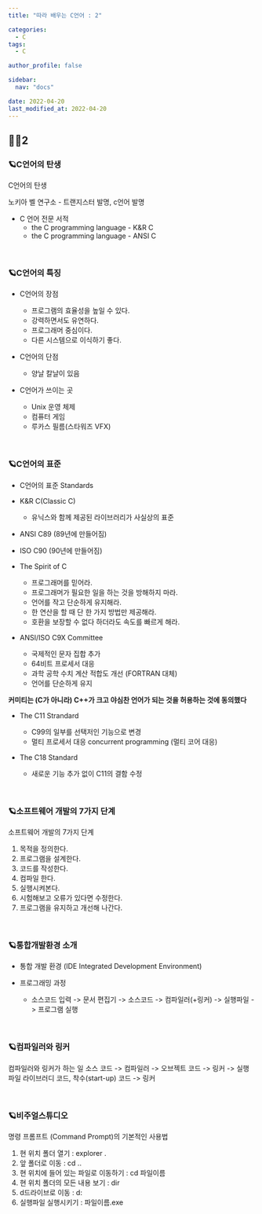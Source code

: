```yaml
---
title: "따라 배우는 C언어 : 2"

categories:
  - C
tags:
  - C

author_profile: false

sidebar:
  nav: "docs"

date: 2022-04-20
last_modified_at: 2022-04-20
---
```


## 🙇‍♀️2


### 🪐C언어의 탄생

C언어의 탄생

노키아 벨 연구소 - 트랜지스터 발명, c언어 발명

* C 언어 전문 서적
    - the C programming language - K&R C
    - the C programming language - ANSI C

<br>

### 🪐C언어의 특징

* C언어의 장점
    - 프로그램의 효율성을 높일 수 있다.
    - 강력하면서도 유연하다.
    - 프로그래머 중심이다.
    - 다른 시스템으로 이식하기 좋다.

* C언어의 단점
    - 양날 칼날이 있음

* C언어가 쓰이는 곳
    - Unix 운영 체제
    - 컴퓨터 게임
    - 루카스 필름(스타워즈 VFX)

<br>

### 🪐C언어의 표준

* C언어의 표준 Standards

* K&R C(Classic C)
    - 유닉스와 함께 제공된 라이브러리가 사실상의 표준

* ANSI C89 (89년에 만들어짐)
* ISO C90 (90년에 만들어짐)

* The Spirit of C
    - 프로그래머를 믿어라.
    - 프로그래머가 필요한 일을 하는 것을 방해하지 마라.
    - 언어를 작고 단순하게 유지해라.
    - 한 연산을 할 때 단 한 가지 방법만 제공해라.
    - 호환을 보장할 수 없다 하더라도 속도를 빠르게 해라.

* ANSI/ISO C9X Committee
    - 국제적인 문자 집합 추가
    - 64비트 프로세서 대응
    - 과학 공학 수치 계산 적합도 개선 (FORTRAN 대체)
    - 언어를 단순하게 유지

**커미티는 (C가 아니라) C++가 크고 야심찬 언어가 되는 것을 허용하는 것에 동의했다**

* The C11 Strandard
    - C99의 일부를 선택저인 기능으로 변경
    - 멀티 프로세서 대응 concurrent programming (멀티 코어 대응)

* The C18 Standard
    - 새로운 기능 추가 없이 C11의 결함 수정

<br>

### 🪐소프트웨어 개발의 7가지 단계

소프트웨어 개발의 7가지 단계

1. 목적을 정의한다.
2. 프로그램을 설계한다.
3. 코드를 작성한다.
4. 컴파일 한다.
5. 실행시켜본다.
6. 시험해보고 오류가 있다면 수정한다.
7. 프로그램을 유지하고 개선해 나간다.

<br>

### 🪐통합개발환경 소개

* 통합 개발 환경 (IDE Integrated Development Environment)

* 프로그래밍 과정
    - 소스코드 입력 -> 문서 편집기 -> 소스코드 -> 컴파일러(+링커) -> 실행파일 -> 프로그램 실행

<br>

### 🪐컴파일러와 링커

컴파일러와 링커가 하는 일
소스 코드 -> 컴파일러 -> 오브젝트 코드 -> 링커 -> 실행파일
라이브러디 코드, 착수(start-up) 코드 -> 링커


<br>

### 🪐비주얼스튜디오

명령 프롬프트 (Command Prompt)의 기본적인 사용법

1. 현 위치 폴더 열기 : explorer .
2. 앞 폴더로 이동 : cd ..
3. 현 위치에 들어 있는 파일로 이동하기 : cd 파일이름
4. 현 위치 폴더의 모든 내용 보기 : dir
5. d드라이브로 이동 : d:
6. 실행파일 실행시키기 : 파일이름.exe

